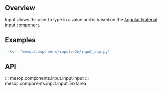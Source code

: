 ## Overview

Input allows the user to type in a value and is based on the [Angular Material input component](https://material.angular.io/components/input/overview).

## Examples

```python
--8<-- "mesop/components/input/e2e/input_app.py"
```

## API

::: mesop.components.input.input.input
::: mesop.components.input.input.Textarea
